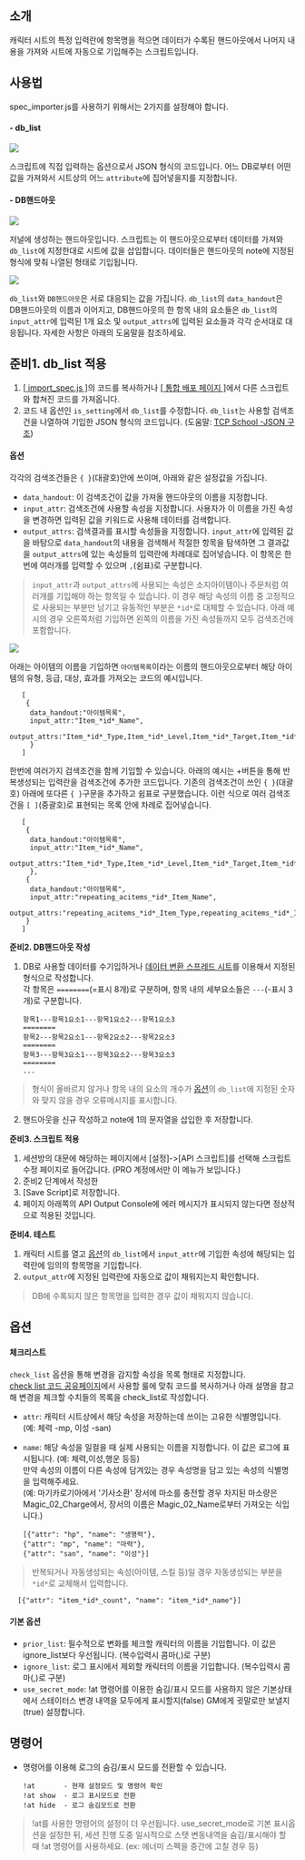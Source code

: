 ## 소개
캐릭터 시트의 특정 입력란에 항목명을 적으면 데이터가 수록된 핸드아웃에서 나머지 내용을 가져와 시트에 자동으로 기입해주는 스크립트입니다.

## 사용법

spec_importer.js를 사용하기 위해서는 2가지를 설정해야 합니다.

#### - db_list
![](https://github.com/kibkibe/roll20-api-scripts/blob/master/wiki_image/si_1.png)

스크립트에 직접 입력하는 옵션으로서 JSON 형식의 코드입니다. 어느 DB로부터 어떤 값을 가져와서 시트상의 어느 `attribute`에 집어넣을지를 지정합니다.   

#### - DB핸드아웃
![](https://github.com/kibkibe/roll20-api-scripts/blob/master/wiki_image/si_2.png)

저널에 생성하는 핸드아웃입니다. 스크립트는 이 핸드아웃으로부터 데이터를 가져와 `db_list`에 지정한대로 시트에 값을 삽입합니다. 데이터들은 핸드아웃의 note에 지정된 형식에 맞춰 나열된 형태로 기입됩니다.


![](https://github.com/kibkibe/roll20-api-scripts/blob/master/wiki_image/si_3.png)

`db_list`와 `DB핸드아웃`은 서로 대응되는 값을 가집니다. `db_list`의 `data_handout`은 DB핸드아웃의 이름과 이어지고, DB핸드아웃의 한 항목 내의 요소들은 `db_list`의 `input_attr`에 입력된 1개 요소 및 `output_attrs`에 입력된 요소들과 각각 순서대로 대응됩니다. 자세한 사항은 아래의 도움말을 참조하세요.

## 준비1. db_list 적용
1. [[ import_spec.js ]](https://github.com/kibkibe/roll20-api-scripts/blob/master/spec_importer/spec_importer.js)의 코드를 복사하거나 [[ 통합 배포 페이지 ]](https://kibkibe.github.io/roll20/)에서 다른 스크립트와 합쳐진 코드를 가져옵니다.
2. 코드 내 옵션인 `is_setting`에서 `db_list`를 수정합니다. `db_list`는 사용할 검색조건을 나열하여 기입한 JSON 형식의 코드입니다. (도움말: [TCP School -JSON 구조](http://tcpschool.com/json/json_basic_structure))

#### 옵션
각각의 검색조건들은 `{ }`(대괄호)안에 쓰이며, 아래와 같은 설정값을 가집니다.

- `data_handout`: 이 검색조건이 값을 가져올 핸드아웃의 이름을 지정합니다.
- `input_attr`: 검색조건에 사용할 속성을 지정합니다. 사용자가 이 이름을 가진 속성을 변경하면 입력된 값을 키워드로 사용해 데이터를 검색합니다.
- `output_attrs`: 검색결과를 표시할 속성들을 지정합니다. `input_attr`에 입력된 값을 바탕으로 `data_handout`의 내용을 검색해서 적절한 항목을 탐색하면 그 결과값을 `output_attrs`에 있는 속성들의 입력란에 차례대로 집어넣습니다. 이 항목은 한번에 여러개를 입력할 수 있으며 `,`(쉼표)로 구분합니다.

> `input_attr`과 `output_attrs`에 사용되는 속성은 소지아이템이나 주문처럼 여러개를 기입해야 하는 항목일 수 있습니다. 이 경우 해당 속성의 이름 중 고정적으로 사용되는 부분만 남기고 유동적인 부분은 `*id*`로 대체할 수 있습니다. 아래 예시의 경우 오른쪽처럼 기입하면 왼쪽의 이름을 가진 속성들까지 모두 검색조건에 포함합니다.

![](https://github.com/kibkibe/roll20-api-scripts/blob/master/wiki_image/si_4.png)


아래는 아이템의 이름을 기입하면 `아이템목록`이라는 이름의 핸드아웃으로부터 해당 아이템의 유형, 등급, 대상, 효과를 가져오는 코드의 예시입니다.

       [
        {
         data_handout:"아이템목록",
         input_attr:"Item_*id*_Name",
         output_attrs:"Item_*id*_Type,Item_*id*_Level,Item_*id*_Target,Item_*id*_Effect"
         }
       ]

한번에 여러가지 검색조건을 함께 기입할 수 있습니다. 아래의 예시는 +버튼을 통해 반복생성되는 입력란을 검색조건에 추가한 코드입니다. 기존의 검색조건이 쓰인 `{ }`(대괄호) 아래에 또다른 `{ }`구문을 추가하고 쉼표로 구분했습니다. 이런 식으로 여러 검색조건을 `[ ]`(중괄호)로 표현되는 목록 안에 차례로 집어넣습니다.

       [
        {
         data_handout:"아이템목록",
         input_attr:"Item_*id*_Name",
         output_attrs:"Item_*id*_Type,Item_*id*_Level,Item_*id*_Target,Item_*id*_Effect"
         },
        {
         data_handout:"아이템목록",
         input_attr:"repeating_acitems_*id*_Item_Name",
         output_attrs:"repeating_acitems_*id*_Item_Type,repeating_acitems_*id*_Item_Level,repeating_acitems_*id*_Item_Target,repeating_acitems_*id*_Item_Effect"
        }
       ]

**준비2. DB핸드아웃 작성**
1. DB로 사용할 데이터를 수기입하거나 [데이터 변환 스프레드 시트](https://...)를 이용해서 지정된 형식으로 작성합니다.   
각 항목은 `========`(=표시 8개)로 구분하며, 항목 내의 세부요소들은 `---`(-표시 3개)로 구분합니다.

       항목1---항목1요소1---항목1요소2---항목1요소3
       ========
       항목2---항목2요소1---항목2요소2---항목2요소3
       ========
       항목3---항목3요소1---항목3요소2---항목3요소3
       ========
       ...

> 형식이 올바르지 않거나 항목 내의 요소의 개수가 [옵션](#옵션)의 `db_list`에 지정된 숫자와 맞지 않을 경우 오류메시지를 표시합니다.

2. 핸드아웃을 신규 작성하고 note에 1의 문자열을 삽입한 후 저장합니다.

**준비3. 스크립트 적용**
1. 세션방의 대문에 해당하는 페이지에서 [설정]->[API 스크립트]를 선택해 스크립트 수정 페이지로 들어갑니다. (PRO 계정에서만 이 메뉴가 보입니다.)
2. 준비2 단계에서 작성한 
4. [Save Script]로 저장합니다.
5. 페이지 아래쪽의 API Output Console에 에러 메시지가 표시되지 않는다면 정상적으로 적용된 것입니다.

**준비4. 테스트**
1. 캐릭터 시트를 열고 [옵션](#옵션)의 `db_list`에서 `input_attr`에 기입한 속성에 해당되는 입력란에 임의의 항목명을 기입합니다.
2. `output_attr`에 지정된 입력란에 자동으로 값이 채워지는지 확인합니다.
> DB에 수록되지 않은 항목명을 입력한 경우 값이 채워지지 않습니다.

## 옵션
#### 체크리스트
`check_list` 옵션을 통해 변경을 감지할 속성을 목록 형태로 지정합니다.  
[check list 코드 공유페이지](https://docs.google.com/spreadsheets/d/1_uTqPs6FQJfjzDotRWqtJn8U6cVw_lVycDRal8vxZb8/edit#gid=609977791)에서 사용할 룰에 맞춰 코드를 복사하거나 아래 설명을 참고해 변경을 체크할 수치들의 목록을 check_list로 작성합니다.

- `attr`: 캐릭터 시트상에서 해당 속성을 저장하는데 쓰이는 고유한 식별명입니다. (예: 체력 -mp, 이성 -san)   
- `name`: 해당 속성을 일컬을 때 실제 사용되는 이름을 지정합니다. 이 값은 로그에 표시됩니다. (예: 체력,이성,행운 등등)  
만약 속성의 이름이 다른 속성에 담겨있는 경우 속성명을 담고 있는 속성의 식별명을 입력해주세요.  
(예: 마기카로기아에서 '기사소환' 장서에 마소를 충전할 경우 차지된 마소량은 Magic_02_Charge에서, 장서의 이름은 Magic_02_Name로부터 가져오는 식입니다.)

      [{"attr": "hp", "name": "생명력"},
      {"attr": "mp", "name": "마력"},
      {"attr": "san", "name": "이성"}]

> 반복되거나 자동생성되는 속성(아이템, 스킬 등)일 경우 자동생성되는 부분을 `*id*`로 교체해서 입력합니다.

      [{"attr": "item_*id*_count", "name": "item_*id*_name"}]


#### 기본 옵션
- `prior_list`: 필수적으로 변화를 체크할 캐릭터의 이름을 기입합니다. 이 값은 ignore_list보다 우선됩니다. (복수입력시 콤마(,)로 구분)
- `ignore_list`: 로그 표시에서 제외할 캐릭터의 이름을 기입합니다. (복수입력시 콤마(,)로 구분)
- `use_secret_mode`: !at 명령어를 이용한 숨김/표시 모드를 사용하지 않은 기본상태에서 스테이터스 변경 내역을 모두에게 표시할지(false) GM에게 귓말로만 보낼지(true) 설정합니다.


## 명령어

- 명령어를 이용해 로그의 숨김/표시 모드를 전환할 수 있습니다.

      !at       - 현재 설정모드 및 명령어 확인
      !at show  - 로그 표시모드로 전환
      !at hide  - 로그 숨김모드로 전환

> !at를 사용한 명령어의 설정이 더 우선됩니다. use_secret_mode로 기본 표시옵션을 설정한 뒤, 세션 진행 도중 일시적으로 스탯 변동내역을 숨김/표시해야 할 때 !at 명령어를 사용하세요. (ex: 에너미 스펙을 중간에 고칠 경우 등)
